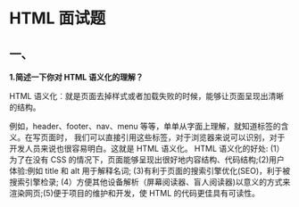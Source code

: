# HTML 面试题

## 一、

**1.简述一下你对 HTML 语义化的理解？**

HTML 语义化︰就是页面去掉样式或者加载失败的时候，能够让页面呈现出清晰的结构。

例如，header、footer、nav、menu 等等，单单从字面上理解，就知道标签的含义。在写页面时，
我们可以直接引用这些标签，对于浏览器来说可以识别，对于开发人员来说也很容易明白。这就是 HTML 语义化。
HTML 语义化的好处:
(1）为了在没有 CSS 的情况下，页面能够呈现出很好地内容结构、代码结构;(2)用户体验:例如 title 和 alt 用于解释名词;
(3)有利于页面的搜索引擎优化(SEO)，利于被搜索引擎检录;
(4）方便其他设备解析（屏幕阅读器、盲人阅读器)以意义的方式来渲染网页;(5)便于项目的维护和开发，使 HTML 的代码更佳具有可读性。
